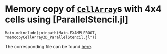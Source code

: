 # Memory copy of [`CellArray`](@ref)s with 4x4 cells using [ParallelStencil.jl]

```@eval
Main.mdinclude(joinpath(Main.EXAMPLEROOT, "memcopyCellArray3D_ParallelStencil.jl"))
```
The corresponding file can be found [here](../../../assets/examples/memcopyCellArray3D_ParallelStencil.jl).
